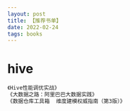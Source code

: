 ```yaml
---
layout: post
title: 【推荐书单】
date: 2022-02-24
tags: books
---  
```


# hive
```bash
《Hive性能调优实战》
《大数据之路：阿里巴巴大数据实践》
《数据仓库工具箱  维度建模权威指南（第3版）》
```

# 